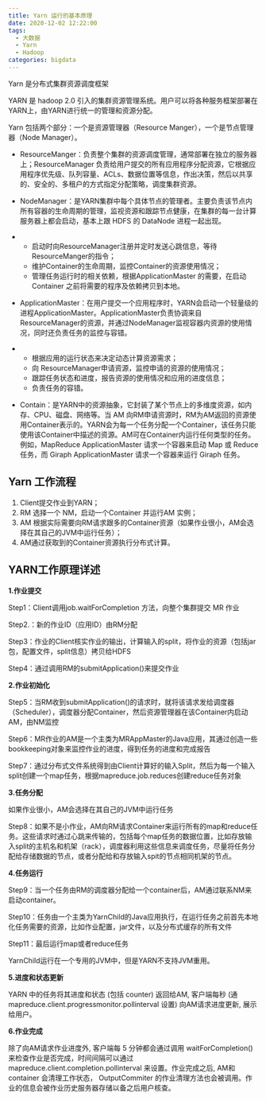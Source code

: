 ```yaml
---
title: Yarn 运行的基本原理
date: 2020-12-02 12:22:00
tags:
  - 大数据
  - Yarn
  - Hadoop
categories: bigdata
---
```




Yarn 是分布式集群资源调度框架

YARN 是 hadoop 2.0 引入的集群资源管理系统。用户可以将各种服务框架部署在YARN上，由YARN进行统一的管理和资源分配。



Yarn 包括两个部分：一个是资源管理器（Resource Manger），一个是节点管理器（Node Manager）。

- ResourceManger：负责整个集群的资源调度管理，通常部署在独立的服务器上；ResourceManager 负责给用户提交的所有应用程序分配资源，它根据应用程序优先级、队列容量、ACLs、数据位置等信息，作出决策，然后以共享的、安全的、多租户的方式指定分配策略，调度集群资源。

- NodeManager：是YARN集群中每个具体节点的管理者。主要负责该节点内所有容器的生命周期的管理，监视资源和跟踪节点健康，在集群的每一台计算服务器上都会启动，基本上跟 HDFS 的 DataNode 进程一起出现。

- - 启动时向ResourceManager注册并定时发送心跳信息，等待ResourceManger的指令；
  - 维护Container的生命周期，监控Container的资源使用情况；
  - 管理任务运行时的相关依赖，根据ApplicationMaster 的需要，在启动 Container 之前将需要的程序及依赖拷贝到本地。

- ApplicationMaster：在用户提交一个应用程序时，YARN会启动一个轻量级的进程ApplicationMaster。ApplicationMaster负责协调来自ResourceManager的资源，并通过NodeManager监视容器内资源的使用情况，同时还负责任务的监控与容错。

- - 根据应用的运行状态来决定动态计算资源需求；
  - 向 ResourceManager申请资源，监控申请的资源的使用情况；
  - 跟踪任务状态和进度，报告资源的使用情况和应用的进度信息；
  - 负责任务的容错。

- Contain：是YARN中的资源抽象，它封装了某个节点上的多维度资源，如内存、CPU、磁盘、网络等。当 AM 向RM申请资源时，RM为AM返回的资源使用Container表示的。YARN会为每一个任务分配一个Container，该任务只能使用该Container中描述的资源。AM可在Container内运行任何类型的任务。例如，MapReduce ApplicationMaster 请求一个容器来启动 Map 或 Reduce 任务，而 Giraph ApplicationMaster 请求一个容器来运行 Giraph 任务。



## Yarn 工作流程

1. Client提交作业到YARN；
2. RM 选择一个 NM，启动一个Container 并运行AM 实例；
3. AM 根据实际需要向RM请求跟多的Container资源（如果作业很小，AM会选择在其自己的JVM中运行任务）；
4. AM通过获取到的Container资源执行分布式计算。



## **YARN**工作原理详述

**1.作业提交**

Step1：Client调用job.waitForCompletion 方法，向整个集群提交 MR 作业

Step2.：新的作业ID（应用ID）由RM分配

Step3：作业的Client核实作业的输出，计算输入的split，将作业的资源（包括jar包，配置文件，split信息）拷贝给HDFS

Step4：通过调用RM的submitApplication()来提交作业



**2.作业初始化**

Step5：当RM收到submitApplication()的请求时，就将该请求发给调度器（Scheduler），调度器分配Container，然后资源管理器在该Container内启动AM，由NM监控

Step6：MR作业的AM是一个主类为MRAppMaster的Java应用，其通过创造一些bookkeeping对象来监控作业的进度，得到任务的进度和完成报告

Step7：通过分布式文件系统得到由Client计算好的输入Split，然后为每一个输入split创建一个map任务，根据mapreduce.job.reduces创建reduce任务对象



**3.任务分配**

如果作业很小，AM会选择在其自己的JVM中运行任务

Step8：如果不是小作业，AM向RM请求Container来运行所有的map和reduce任务。这些请求时通过心跳来传输的，包括每个map任务的数据位置，比如存放输入split的主机名和机架（rack），调度器利用这些信息来调度任务，尽量将任务分配给存储数据的节点，或者分配给和存放输入spit的节点相同机架的节点。



**4.任务运行**

Step9：当一个任务由RM的调度器分配给一个container后，AM通过联系NM来启动container。

Step10：任务由一个主类为YarnChild的Java应用执行，在运行任务之前首先本地化任务需要的资源，比如作业配置，jar文件，以及分布式缓存的所有文件

Step11：最后运行map或者reduce任务



YarnChild运行在一个专用的JVM中，但是YARN不支持JVM重用。



**5.进度和状态更新**

YARN 中的任务将其进度和状态 (包括 counter) 返回给AM, 客户端每秒 (通 mapreduce.client.progressmonitor.pollinterval 设置) 向AM请求进度更新, 展示给用户。



**6.作业完成**

除了向AM请求作业进度外, 客户端每 5 分钟都会通过调用 waitForCompletion() 来检查作业是否完成，时间间隔可以通过 mapreduce.client.completion.pollinterval 来设置。作业完成之后, AM和 container 会清理工作状态， OutputCommiter 的作业清理方法也会被调用。作业的信息会被作业历史服务器存储以备之后用户核查。